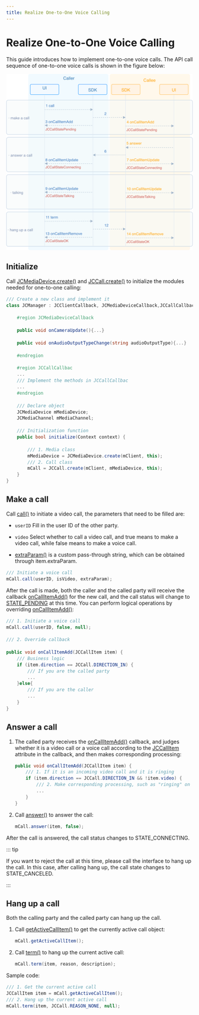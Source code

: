 ```yaml
---
title: Realize One-to-One Voice Calling
---
```

# Realize One-to-One Voice Calling

This guide introduces how to implement one-to-one voice calls. The API
call sequence of one-to-one voice calls is shown in the figure below:

![../../../../\_images_en/1-1workflowWindows.png](../../../../_images_en/1-1workflowWindows.png)

## Initialize

Call
[JCMediaDevice.create()](https://developer.juphoon.com/portal/reference/V2.1/windows/html/cb59bc27-6528-9dbf-c996-de857096f847.htm)
and
[JCCall.create()](https://developer.juphoon.com/portal/reference/V2.1/windows/html/eef10110-a3f7-b505-26fa-4b9ec1e2b998.htm)
to initialize the modules needed for one-to-one calling:

``````csharp
/// Create a new class and implement it
class JCManager : JCClientCallback, JCMediaDeviceCallback,JCCallCallbac{

    #region JCMediaDeviceCallback

    public void onCameraUpdate(){...}

    public void onAudioOutputTypeChange(string audioOutputType){...}

    #endregion

    #region JCCallCallbac
    ...
    /// Implement the methods in JCCallCallbac
    ...
    #endregion

    /// Declare object
    JCMediaDevice mMediaDevice;
    JCMediaChannel mMediaChannel;

    /// Initialization function
    public bool initialize(Context context) {

        /// 1. Media class
        mMediaDevice = JCMediaDevice.create(mClient, this);
        /// 2. Call class
        mCall = JCCall.create(mClient, mMediaDevice, this);
    }
}
``````

## Make a call

Call
[call()](https://developer.juphoon.com/portal/reference/V2.1/windows/html/613adf03-d597-8221-86d5-0056c1b4d2a0.htm)
to initiate a video call, the parameters that need to be filled are:

- `userID` Fill in the user ID of the other party.

- `video` Select whether to call a video call, and true means to make
    a video call, while false means to make a voice call.

- [extraParam()](https://developer.juphoon.com/portal/reference/V2.1/windows/html/e0226cbc-1ca1-ef9c-5e8e-d3dc853d618d.htm)
    is a custom pass-through string, which can be obtained through
    item.extraParam.

``````csharp
/// Initiate a voice call
mCall.call(userID, isVideo, extraParam);
``````

After the call is made, both the caller and the called party will
receive the callback
[onCallItemAdd()](https://developer.juphoon.com/portal/reference/V2.1/windows/html/5e605b62-c8dc-4dde-2480-8fdcbbfc2f48.htm)
for the new call, and the call status will change to
[STATE\_PENDING](https://developer.juphoon.com/portal/reference/V2.1/windows/html/2134e734-614d-4a19-f411-5fe1a81d3ccd.htm)
at this time. You can perform logical operations by overriding
[onCallItemAdd()](https://developer.juphoon.com/portal/reference/V2.1/windows/html/5e605b62-c8dc-4dde-2480-8fdcbbfc2f48.htm):

``````csharp
/// 1. Initiate a voice call
mCall.call(userID, false, null);

/// 2. Override callback

public void onCallItemAdd(JCCallItem item) {
    /// Business logic
    if (item.direction == JCCall.DIRECTION_IN) {
        /// If you are the called party
        ...
    }else{
        /// If you are the caller
        ...
    }
}
``````

## Answer a call

1. The called party receives the
    [onCallItemAdd()](https://developer.juphoon.com/portal/reference/V2.1/windows/html/5e605b62-c8dc-4dde-2480-8fdcbbfc2f48.htm)
    callback, and judges whether it is a video call or a voice call
    according to the
    [JCCallItem](https://developer.juphoon.com/portal/reference/V2.1/windows/html/0267696e-79ee-8d46-c086-3c071a2b2b3a.htm)
    attribute in the callback, and then makes corresponding processing:

    ``````csharp
    public void onCallItemAdd(JCCallItem item) {
        /// 1. If it is an incoming video call and it is ringing
        if (item.direction == JCCall.DIRECTION_IN && !item.video) {
            /// 2. Make corresponding processing, such as "ringing" on the interface
            ...
        }
    }
    ``````

2. Call
    [answer()](https://developer.juphoon.com/portal/reference/V2.1/windows/html/7211e914-c311-4457-4b0e-bc4ef46c7733.htm)
    to answer the call:

    ``````csharp
    mCall.answer(item, false);
    ``````

After the call is answered, the call status changes to
STATE\_CONNECTING.

::: tip

If you want to reject the call at this time, please call the interface
to hang up the call. In this case, after calling hang up, the call state
changes to STATE\_CANCELED.

:::

## Hang up a call

Both the calling party and the called party can hang up the call.

1. Call
    [getActiveCallItem()](https://developer.juphoon.com/portal/reference/V2.1/windows/html/6df31ff9-272f-c7cc-1da6-2755c5aad5e0.htm)
    to get the currently active call object:

    ``````csharp
    mCall.getActiveCallItem();
    ``````

2. Call
    [term()](https://developer.juphoon.com/portal/reference/V2.1/windows/html/70758778-1450-172d-8684-3dd2818f2a84.htm)
    to hang up the current active call:

    ``````csharp
    mCall.term(item, reason, description);
    ``````

Sample code:

``````csharp
/// 1. Get the current active call
JCCallItem item = mCall.getActiveCallItem();
/// 2. Hang up the current active call
mCall.term(item, JCCall.REASON_NONE, null);
``````
